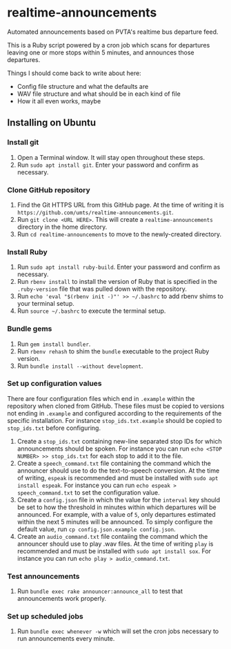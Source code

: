 # realtime-announcements
Automated announcements based on PVTA's realtime bus departure feed.

This is a Ruby script powered by a cron job which scans for departures leaving one or more stops within 5 minutes, and announces those departures.

Things I should come back to write about here:

+ Config file structure and what the defaults are
+ WAV file structure and what should be in each kind of file
+ How it all even works, maybe

## Installing on Ubuntu

### Install git
1. Open a Terminal window. It will stay open throughout these steps.
1. Run `sudo apt install git`. Enter your password and confirm as necessary.


### Clone GitHub repository
1. Find the Git HTTPS URL from this GitHub page. At the time of writing it is `https://github.com/umts/realtime-announcements.git`.
1. Run `git clone <URL HERE>`. This will create a `realtime-announcements` directory in the home directory.
1. Run `cd realtime-announcements` to move to the newly-created directory.

### Install Ruby
1. Run `sudo apt install ruby-build`. Enter your password and confirm as necessary.
1. Run `rbenv install` to install the version of Ruby that is specified in the `.ruby-version` file that was pulled down with the repository.
1. Run `echo 'eval "$(rbenv init -)"' >> ~/.bashrc` to add rbenv shims to your terminal setup.
1. Run `source ~/.bashrc` to execute the terminal setup.

### Bundle gems
1. Run `gem install bundler`.
1. Run `rbenv rehash` to shim the `bundle` executable to the project Ruby version.
1. Run `bundle install --without development`.

### Set up configuration values
There are four configuration files which end in `.example` within the repository when cloned from GitHub. These files must be copied to versions not ending in `.example` and configured according to the requirements of the specific installation. For instance `stop_ids.txt.example` should be copied to `stop_ids.txt` before configuring.
1. Create a `stop_ids.txt` containing new-line separated stop IDs for which announcements should be spoken. For instance you can run `echo <STOP NUMBER> >> stop_ids.txt` for each stop to add it to the file.
1. Create a `speech_command.txt` file containing the command which the announcer should use to do the text-to-speech conversion. At the time of writing, `espeak` is recommended and must be installed with `sudo apt install espeak`. For instance you can run `echo espeak > speech_command.txt` to set the configuration value.
1. Create a `config.json` file in which the value for the `interval` key should be set to how the threshold in minutes within which departures will be announced. For example, with a value of `5`, only departures estimated within the next 5 minutes will be announced. To simply configure the default value, run `cp config.json.example config.json`.
1. Create an `audio_command.txt` file contaiing the command which the announcer should use to play .wav files. At the time of writing `play` is recommended and must be installed with `sudo apt install sox`. For instance you can run `echo play > audio_command.txt`.

### Test announcements
1. Run `bundle exec rake announcer:announce_all` to test that announcements work properly.

### Set up scheduled jobs
1. Run `bundle exec whenever -w` which will set the cron jobs necessary to run announcements every minute.
